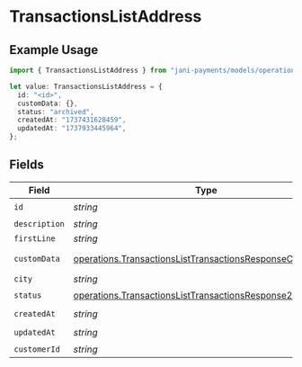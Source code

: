 # TransactionsListAddress

## Example Usage

```typescript
import { TransactionsListAddress } from "jani-payments/models/operations";

let value: TransactionsListAddress = {
  id: "<id>",
  customData: {},
  status: "archived",
  createdAt: "1737431628459",
  updatedAt: "1737933445964",
};
```

## Fields

| Field                                                                                                                                  | Type                                                                                                                                   | Required                                                                                                                               | Description                                                                                                                            |
| -------------------------------------------------------------------------------------------------------------------------------------- | -------------------------------------------------------------------------------------------------------------------------------------- | -------------------------------------------------------------------------------------------------------------------------------------- | -------------------------------------------------------------------------------------------------------------------------------------- |
| `id`                                                                                                                                   | *string*                                                                                                                               | :heavy_check_mark:                                                                                                                     | N/A                                                                                                                                    |
| `description`                                                                                                                          | *string*                                                                                                                               | :heavy_minus_sign:                                                                                                                     | N/A                                                                                                                                    |
| `firstLine`                                                                                                                            | *string*                                                                                                                               | :heavy_minus_sign:                                                                                                                     | N/A                                                                                                                                    |
| `customData`                                                                                                                           | [operations.TransactionsListTransactionsResponseCustomData](../../models/operations/transactionslisttransactionsresponsecustomdata.md) | :heavy_check_mark:                                                                                                                     | Any valid JSON value                                                                                                                   |
| `city`                                                                                                                                 | *string*                                                                                                                               | :heavy_minus_sign:                                                                                                                     | N/A                                                                                                                                    |
| `status`                                                                                                                               | [operations.TransactionsListTransactionsResponse200Status](../../models/operations/transactionslisttransactionsresponse200status.md)   | :heavy_check_mark:                                                                                                                     | N/A                                                                                                                                    |
| `createdAt`                                                                                                                            | *string*                                                                                                                               | :heavy_check_mark:                                                                                                                     | N/A                                                                                                                                    |
| `updatedAt`                                                                                                                            | *string*                                                                                                                               | :heavy_check_mark:                                                                                                                     | N/A                                                                                                                                    |
| `customerId`                                                                                                                           | *string*                                                                                                                               | :heavy_minus_sign:                                                                                                                     | N/A                                                                                                                                    |